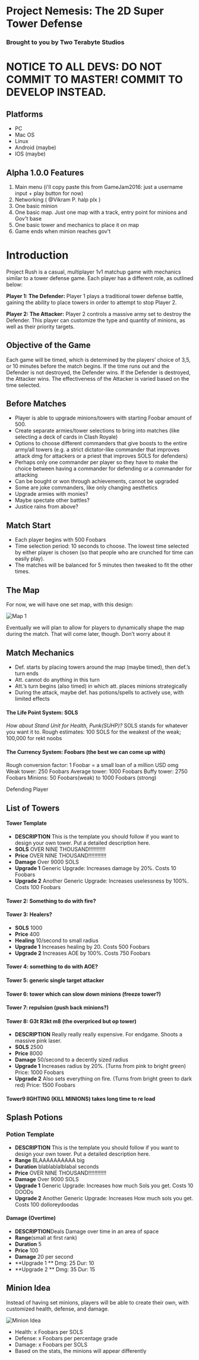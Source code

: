 # Project Nemesis: The 2D Super Tower Defense
### Brought to you by Two Terabyte Studios

# NOTICE TO ALL DEVS: DO NOT COMMIT TO MASTER! COMMIT TO DEVELOP INSTEAD.

## Platforms
 - PC
 - Mac OS
 - Linux
 - Android (maybe)
 - IOS (maybe)

## Alpha 1.0.0 Features
1. Main menu (i'll copy paste this from GameJam2016: just a username input + play button for now)
2. Networking ( @Vikram P. halp plx )
3. One basic minion
4. One basic map. Just one map with a track, entry point for minions and Gov't base
5. One basic tower and mechanics to place it on map
6. Game ends when minion reaches gov't


# Introduction

Project Rush is a casual, multiplayer 1v1 matchup game with mechanics similar to a tower defense game. Each player has a different role, as outlined below:

**Player 1: The Defender:**  Player 1 plays a traditional tower defense battle, gaining the ability to place towers in order to attempt to stop Player 2.

**Player 2: The Attacker:** Player 2 controls a massive army set to destroy the Defender. This player can customize the type and quantity of minions, as well as their priority targets.

## Objective of the Game

Each game will be timed, which is determined by the players’ choice of 3,5, or 10 minutes before the match begins. If the time runs out and the Defender is not destroyed, the Defender wins. If the Defender is destroyed, the Attacker wins. The effectiveness of the Attacker is varied based on the time selected.

## Before Matches
 - Player is able to upgrade minions/towers with starting Foobar amount of 500.
 - Create separate armies/tower selections to bring into matches (like selecting a deck of cards in Clash Royale)
 - Options to choose different commanders that give boosts to the entire army/all towers (e.g. a strict dictator-like commander that 	improves attack dmg for attackers or a priest that improves SOLS for defenders)
 - Perhaps only one commander per player so they have to make the choice between having a commander for defending or a commander for attacking
 - Can be bought or won through achievements, cannot be upgraded
 - Some are joke commanders, like only changing aesthetics
 - Upgrade armies with monies?
 - Maybe spectate other battles?
 - Justice rains from above?

## Match Start
 - Each player begins with 500 Foobars
 - Time selection period: 10 seconds to choose.  The lowest time selected by either player is chosen (so that people who are crunched for time can easily play).
 - The matches will be balanced for 5 minutes then tweaked to fit the other times.

## The Map
For now, we will have one set map, with this design:
	
![Map 1](https://cdn.discordapp.com/attachments/261198631762264065/263850699476041728/ConceptPicPR1.png "Map 1")
	
Eventually we will plan to allow for players to dynamically shape the map during the match. That will come later, though. Don’t worry about it
	
## Match Mechanics
 - Def. starts by placing towers around the map (maybe timed), then def.’s turn ends
 - Att. cannot do anything in this turn
 - Att.’s turn begins (also timed) in which att. places minions strategically
 - During the attack, maybe def. has potions/spells to actively use, with limited effects


#### The Life Point System: SOLS
*How about Stand Unit for Health, Punk(SUHP)?*
SOLS stands for whatever you want it to.
Rough estimates: 100 SOLS for the weakest of the weak; 100,000 for rekt noobs

#### The Currency System: Foobars (the best we can come up with)
Rough conversion factor: 1 Foobar = a small loan of a million USD omg
Weak tower: 250 Foobars
Average tower: 1000 Foobars
Buffy tower: 2750 Foobars
Minions: 50 Foobars(weak) to 1000 Foobars (strong)

Defending Player

## List of Towers

#### Tower Template
 - **DESCRIPTION** This is the template you should follow if you want to design your own tower. Put a detailed description here.
 - **SOLS** OVER NINE THOUSAND!!!!!!!!!!!
 - **Price** OVER NINE THOUSAND!!!!!!!!!!!!
 - **Damage** Over 9000 SOLS
 - **Upgrade 1** Generic Upgrade: Increases damage by 20%. Costs 10 Foobars
 - **Upgrade 2** Another Generic Upgrade: Increases uselessness by 100%. Costs 100 Foobars

#### Tower 2: Something to do with fire?
#### Tower 3: Healers?
 - **SOLS** 1000
 - **Price** 400
 - **Healing**  10/second to small radius
 - **Upgrade 1** Increases healing by 20. Costs 500 Foobars
 - **Upgrade 2** Increases AOE by 100%. Costs 750 Foobars
#### Tower 4: something to do with AOE?
#### Tower 5: generic single target attacker
#### Tower 6: tower which can slow down minions (freeze tower?)
#### Tower 7: repulsion (push back minions?)
#### Tower 8: G3t R3kt m8 (the overpriced but op tower)
 - **DESCRIPTION** Really really really expensive. For endgame. Shoots a massive pink laser.
 - **SOLS** 2500
 - **Price** 8000
 - **Damage** 50/second to a decently sized radius
 - **Upgrade 1** Increases radius by 20%. (Turns from pink to bright green) Price: 1000 Foobars 
 - **Upgrade 2** Also sets everything on fire. (Turns from bright green to dark red) Price: 1500 Foobars
#### Tower9 lIGHTING (KILL MINIONS) takes long time to re load
## Splash Potions
### Potion Template
 - **DESCRIPTION** This is the template you should follow if you want to design your own tower. Put a detailed description here.
 - **Range** BLAAAAAAAAAA big
 - **Duration** blablablalblabal seconds
 - **Price** OVER NINE THOUSAND!!!!!!!!!!!!
 - **Damage** Over 9000 SOLS
 - **Upgrade 1** Generic Upgrade: Increases how much Sols you get. Costs 10 DOODs
 - **Upgrade 2** Another Generic Upgrade: Increases How much sols you get. Costs 100 dolloreydoodas

#### Damage (Overtime)
 - **DESCRIPTION**Deals Damage over time in an area of space
 - **Range**(small at first rank)
 - **Duration** 5
 - **Price** 100
 - **Damage** 20 per second
 - **Upgrade 1 ** Dmg: 25    Dur: 10
 - **Upgrade 2 ** Dmg: 35    Dur: 15 

## Minion Idea

Instead of having set minions, players will be able to create their own, with customized health, defense, and damage. 

![Minion Idea](https://cdn.discordapp.com/attachments/261198631762264065/263499041294254082/unknown.png "Minion Idea")
 - Health: x Foobars per SOLS
 - Defense: x Foobars per percentage grade
 - Damage: x Foobars per SOLS
 - Based on the stats, the minions will appear differently
